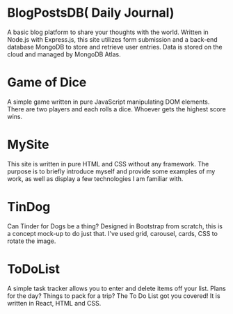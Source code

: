 # BlogPostsDB( Daily Journal)  
A basic blog platform to share your thoughts with the world. Written in Node.js with Express.js, this site utilizes form submission and a back-end database MongoDB to store and retrieve user entries. Data is stored on the cloud and managed by MongoDB Atlas.
 
 # Game of Dice
 A simple game written in pure JavaScript manipulating DOM elements. There are two players and each rolls a dice. Whoever gets the highest score wins.
 
 # MySite
 This site is written in pure HTML and CSS without any framework. The purpose is to briefly introduce myself and provide some examples of my work, as well as display a few technologies I am familiar with.
      
 # TinDog
 Can Tinder for Dogs be a thing? Designed in Bootstrap from scratch, this is a concept mock-up to do just that. I've used grid, carousel, cards, CSS to rotate the image.     
      
 # ToDoList
 A simple task tracker allows you to enter and delete items off your list. Plans for the day? Things to pack for a trip? The To Do List got you covered! It is written in React, HTML and CSS.

